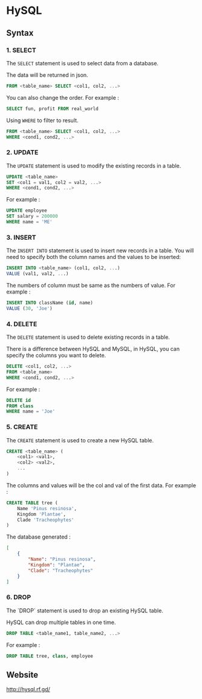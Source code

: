 # HySQL

## Syntax

### 1. SELECT

The `SELECT` statement is used to select data from a database.

The data will be returned in json.

```sql
FROM <table_name> SELECT <col1, col2, ...>
```

You can also change the order. For example :

```sql
SELECT fun, profit FROM real_world
```

Using `WHERE` to filter to result.

```sql
FROM <table_name> SELECT <col1, col2, ...>
WHERE <cond1, cond2, ...>
```

### 2. UPDATE

The `UPDATE` statement is used to modify the existing records in a table.

```sql
UPDATE <table_name>
SET <col1 = val1, col2 = val2, ...>
WHERE <cond1, cond2, ...>
```

For example :

```sql
UPDATE employee
SET salary = 200000
WHERE name = 'ME'
```

### 3. INSERT

The `INSERT INTO` statement is used to insert new records in a table.
You will need to specify both the column names and the values to be inserted:

```sql
INSERT INTO <table_name> (col1, col2, ...)
VALUE (val1, val2, ...)
```

The numbers of column must be same as the numbers of value. For example :

```sql
INSERT INTO className (id, name)
VALUE (30, 'Joe')
```

### 4. DELETE

The `DELETE` statement is used to delete existing records in a table.

There is a difference between HySQL and MySQL, in HySQL, you can specify the columns you want to delete.

```sql
DELETE <col1, col2, ...>
FROM <table_name>
WHERE <cond1, cond2, ...>
```

For example :

```sql
DELETE id
FROM class
WHERE name = 'Joe'
```

### 5. CREATE

The `CREATE` statement is used to create a new HySQL table.

```sql
CREATE <table_name> (
    <col1> <val1>,
    <col2> <val2>,
    ...
)
```

The columns and values will be the col and val of the first data. For example :

```sql
CREATE TABLE tree (
    Name 'Pinus resinosa',
    Kingdom 'Plantae',
    Clade 'Tracheophytes'
)
```

The database generated :

```json
[
    {
        "Name": "Pinus resinosa",
        "Kingdom": "Plantae",
        "Clade": "Tracheophytes"
    }
]
```

### 6. DROP

The \`DROP\` statement is used to drop an existing HySQL table.

HySQL can drop multiple tables in one time.

```sql
DROP TABLE <table_name1, table_name2, ...>
```

For example :

```sql
DROP TABLE tree, class, employee
```

## Website

http://hysql.rf.gd/

